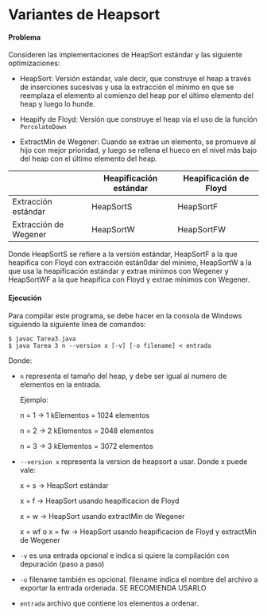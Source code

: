 # Variantes de Heapsort

#### Problema

Consideren las implementaciones de HeapSort estándar y las siguiente optimizaciones:

- HeapSort: Versión estándar, vale decir, que construye el heap a través de inserciones sucesivas y usa la extracción el mínimo en que se reemplaza el elemento al comienzo del heap por el último elemento del heap y luego lo hunde.

- Heapify de Floyd: Versión que construye el heap vía el uso de la función `PercolateDown`

- ExtractMin de Wegener: Cuando se extrae un elemento, se promueve al hijo con mejor prioridad, y luego se rellena el hueco en el nivel más bajo del heap con el último elemento del heap.

|   | Heapificación estándar | Heapificación de Floyd |
|---|---|---|
| Extracción estándar | HeapSortS | HeapSortF |
| Extracción de Wegener | HeapSortW | HeapSortFW |

Donde HeapSortS se refiere a la versión estándar, HeapSortF a la que heapifica con Floyd con extracción están0dar del mínimo, HeapSortW a la que usa la heapificación estándar y extrae mínimos con Wegener y HeapSortWF a la que heapifica con Floyd y extrae mínimos con Wegener.

#### Ejecución

Para compilar este programa, se debe hacer en la consola de Windows siguiendo la siguiente línea de comandos:

```
$ javac Tarea3.java
$ java Tarea 3 n --version x [-v] [-o filename] < entrada
```

Donde:

- `n` representa el tamaño del heap, y debe ser igual al numero de elementos en la entrada. 

  Ejemplo:

    n = 1 -> 1 kElementos = 1024 elementos
    
    n = 2 -> 2 kElementos = 2048 elementos
    
    n = 3 -> 3 kElementos = 3072 elementos
	
- `--version x` representa la version de heapsort a usar. Donde x puede vale:

    x = s -> HeapSort estándar 
    
    x = f -> HeapSort usando heapificacion de Floyd
    
    x = w -> HeapSort usando extractMin de Wegener
    
    x = wf o x = fw -> HeapSort usando heapificacion de Floyd y extractMin de Wegener
   
- `-v` es una entrada opcional e indica si quiere la compilación con depuración (paso a paso)

- `-o` filename también es opcional. filename indica el nombre del archivo a exportar la entrada ordenada. SE RECOMIENDA USARLO

- `entrada` archivo que contiene los elementos a ordenar. 



